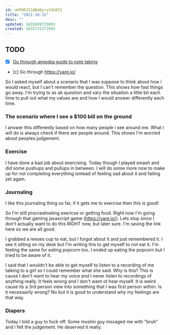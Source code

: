 ```yaml
---
id: nKPHRJI18Bd0yry24X8T2
title: "2021-10-31"
desc: ""
updated: 1635899729891
created: 1635731371993
---
```


## TODO

- [x] [Go through ameoba guide to note taking](https://wiki.dendron.so/notes/e780000d-c784-4945-8e42-35218a3ecf10)
- [c] Go through https://yare.io/

So I asked myself about a scenario that I was suppose to think about how i would react, but I can't remember the question. This shows how fast things go away. I'm trying to as ak question and vary the situation a little bit each time to pull out what my values are and how I would answer differently each time.

### The scenario where I see a \$100 bill on the ground

I answer this differently based on how many people i see around me. What i will do is always check if there are people around. This shows I'm worried about peoples judgement.

### Exercise

I have done a bad job about exercising. Today though I played smash and did some pushups and pullups in between. I will do some more now to make up for not completing everything isntead of feeling sad about it and failing yet again.

### Journaling

I like this journaling thing so far, if it gets me to exercise then this is good!

So I'm still procrastinating exericse or getting food. Right now I'm going through that gaming javascript game (https://yare.io/). Lets stop since I don't actually want to do this RIGHT now, but later sure. I'm saving the link here so we are all good.

I grabbed a reeses cup to eat, but I forgot about it and just remembered it. I see it sitting on my desk but I'm writing this to get myself to not eat it. I'm feeling the same for eating popcorn too. I ended up eating the popcorn but I tried to be aware of it.

I said that I wouldn't be able to get myself to listen to a recording of me talking to a girl so I could remember what she said. Why is this? This is cause I don't want to hear my voice and I never listen to recordings of anything really. It feels wrong and I don't want ot hear myself. It is weird cause its a 3rd person view into something that I was first person within. Is it necessarily wrong? No but it is good to understand why my feelings are that way.

### Diapers

Today I told a guy to fuck off. Some muslim guy mssaged me with "bruh" and i felt the judgement. He deserved it really.
